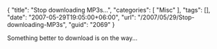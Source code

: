 {
	"title": "Stop downloading MP3s...",
	"categories": [
		"Misc"
	],
	"tags": [],
	"date": "2007-05-29T19:05:00+06:00",
	"url": "/2007/05/29/Stop-downloading-MP3s",
	"guid": "2069"
}

Something better to download is on the way...